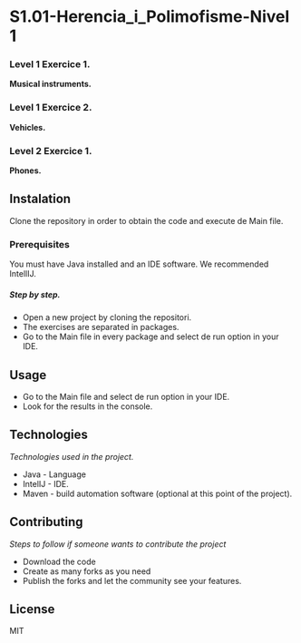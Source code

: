 # S1.01-Herencia_i_Polimofisme-Nivel 1

### Level 1 Exercice 1. 
**Musical instruments.**

###  Level 1 Exercice 2.
**Vehicles.**

###  Level 2 Exercice 1.
**Phones.**

## Instalation
Clone the repository in order to obtain the code and execute de Main file.

### Prerequisites
You must have Java installed and an IDE software. We recommended IntellIJ.


##### Step by step.

* Open a new project by cloning the repositori.
* The exercises are separated in packages.
* Go to the Main file in every package and select de run option in your IDE.

## Usage

* Go to the Main file and select de run option in your IDE.
* Look for the results in the console.


## Technologies

_Technologies used in the project._ 
* Java - Language
* IntelIJ -  IDE.
* Maven - build automation software (optional at this point of the project).

## Contributing
_Steps to follow if someone wants to contribute the project_
* Download the code
* Create as many forks as you need
* Publish the forks and let the community see your features.

## License
MIT